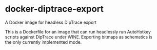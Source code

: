 # docker-diptrace-export
A Docker image for headless DipTrace export

This is a Dockerfile for an image that can run headlessly run AutoHotkey scripts against DipTrace under WINE.
Exporting bitmaps as schematics is the only currently implemented mode.
